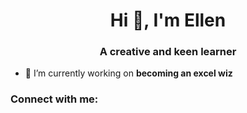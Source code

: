 <h1 align="center">Hi 👋, I'm Ellen</h1>
<h3 align="center">A creative and keen learner</h3>

- 🔭 I’m currently working on **becoming an excel wiz**

<h3 align="left">Connect with me:</h3>
<p align="left">
</p>
